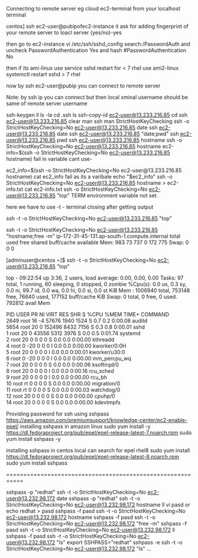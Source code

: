 Connecting to remote server eg cloud ec2-terminal
from your localhost terminal

centos] ssh ec2-user@pubipofec2-instance
it ask for adding fingerprint of your remote server to loacl server (yes/no)-yes

then go to ec2-instance
vi /etc/ssh/sshd_config
search:/PasswordAuth
and uncheck PasswordAuthentication Yes
and hash #PasswordAuthentication No

then if its ami-linux use service sshd restart  for < 7 rhel
use ami2-linux systemctl restart sshd   > 7 rhel

now by ssh ec2-user@pubip
you can connect to remote server

Note: by ssh ip you can connect but then local xminal username should be same of remote server username

ssh-keygen
ll
ls -la
cd .ssh
ls
ssh-copy-id ec2-user@13.233.216.85
cd
ssh ec2-user@13.233.216.85
clear
man ssh
man StrictHostKeyChecking
ssh -o StrictHostKeyChecking=No ec2-user@13.233.216.85
date
ssh ec2-user@13.233.216.85 date
ssh ec2-user@13.233.216.85 "date;pwd"
ssh ec2-user@13.233.216.85 pwd
ssh ec2-user@13.233.216.85 hostname
ssh -o StrictHostKeyChecking=No ec2-user@13.233.216.85 hostname
ec2-info=$(ssh -o StrictHostKeyChecking=No ec2-user@13.233.216.85 hostname) fail in variable cant use-

ec2_info=$(ssh -o StrictHostKeyChecking=No ec2-user@13.233.216.85 hostname)
cat ec2_info fail as its a varibale
echo "$ec2_info"
ssh -o StrictHostKeyChecking=No ec2-user@13.233.216.85 hostname > ec2-info.txt
cat ec2-info.txt 
ssh -o StrictHostKeyChecking=No ec2-user@13.233.216.85 "top"
TERM environment variable not set.

here we have to use -t - terminal closing after getting output

ssh -t -o StrictHostKeyChecking=No ec2-user@13.233.216.85 "top"


ssh -t -o StrictHostKeyChecking=No ec2-user@13.233.216.85 "hostname;free -m"
ip-172-31-45-131.ap-south-1.compute.internal
              total        used        free      shared  buff/cache   available
Mem:            983          73         737           0         172         775
Swap:             0           0           0

[adminuser@centos ~]$ ssh -t -o StrictHostKeyChecking=No ec2-user@13.233.216.85 "top"

top - 09:22:54 up  3:36,  2 users,  load average: 0.00, 0.00, 0.00
Tasks:  97 total,   1 running,  60 sleeping,   0 stopped,   0 zombie
%Cpu(s):  0.0 us,  0.3 sy,  0.0 ni, 99.7 id,  0.0 wa,  0.0 hi,  0.0 si,  0.0 st
KiB Mem :  1006940 total,   753148 free,    76640 used,   177152 buff/cache
KiB Swap:        0 total,        0 free,        0 used.   792812 avail Mem 

  PID USER      PR  NI    VIRT    RES    SHR S %CPU %MEM     TIME+ COMMAND                               
 2649 root      16  -4   57676   1940   1524 S  0.7  0.2   0:00.08 auditd                                
 5654 root      20   0  152496   8432   7156 S  0.3  0.8   0:00.01 sshd                                  
    1 root      20   0   43556   5312   3976 S  0.0  0.5   0:01.74 systemd                               
    2 root      20   0       0      0      0 S  0.0  0.0   0:00.00 kthreadd                              
    4 root       0 -20       0      0      0 I  0.0  0.0   0:00.00 kworker/0:0H                          
    5 root      20   0       0      0      0 I  0.0  0.0   0:00.01 kworker/u30:0                         
    6 root       0 -20       0      0      0 I  0.0  0.0   0:00.00 mm_percpu_wq                          
    7 root      20   0       0      0      0 S  0.0  0.0   0:00.06 ksoftirqd/0                           
    8 root      20   0       0      0      0 I  0.0  0.0   0:00.16 rcu_sched                             
    9 root      20   0       0      0      0 I  0.0  0.0   0:00.00 rcu_bh                                
   10 root      rt   0       0      0      0 S  0.0  0.0   0:00.00 migration/0                           
   11 root      rt   0       0      0      0 S  0.0  0.0   0:00.03 watchdog/0                            
   12 root      20   0       0      0      0 S  0.0  0.0   0:00.00 cpuhp/0                               
   14 root      20   0       0      0      0 S  0.0  0.0   0:00.00 kdevtmpfs 


Providing password for ssh using sshpass
https://aws.amazon.com/premiumsupport/knowledge-center/ec2-enable-epel/
installing sshpass in amazon linux
sudo yum install -y https://dl.fedoraproject.org/pub/epel/epel-release-latest-7.noarch.rpm
sudo yum install sshpass -y

installing sshpass in centos local can search for epel rhel8
sudo yum install https://dl.fedoraproject.org/pub/epel/epel-release-latest-8.noarch.rpm
sudo yum install sshpass

===========================================================

sshpass -p "redhat" ssh -t -o StrictHostKeyChecking=No ec2-user@13.232.98.172 date
sshpass -p "redhat" ssh -t -o StrictHostKeyChecking=No ec2-user@13.232.98.172 hostname
ll
vi pasd or echo redhat > pasd
sshpass -f pasd ssh -t -o StrictHostKeyChecking=No ec2-user@13.232.98.172 hostname
sshpass -f pasd ssh -t -o StrictHostKeyChecking=No ec2-user@13.232.98.172 "free -m"
sshpass -f pasd ssh -t -o StrictHostKeyChecking=No ec2-user@13.232.98.172 ll
sshpass -f pasd ssh -t -o StrictHostKeyChecking=No ec2-user@13.232.98.172 "ls"
export SSHPASS="redhat"
sshpass -e ssh -t -o StrictHostKeyChecking=No ec2-user@13.232.98.172 "ls"
...
